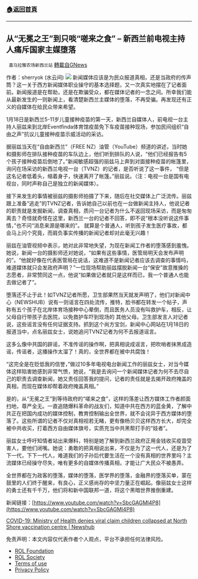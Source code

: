 ###  [:house:返回首頁](https://github.com/ourhimalayas/txt)
---


## 从“无冕之王”到只啖“嗟来之食” &#8211; 新西兰前电视主持人痛斥国家主媒堕落
` 喜马拉雅农场新西兰站` [轉載自GNews](https://gnews.org/zh-hans/1883761/)

作者：sherryok (水云间)
![](https://assets.gnews.org/wp-content/uploads/2022/01/酷翻组1-23.png)
新闻媒体应该是为民众报道真相，还是当政府的传声筒？这一关于西方新闻媒体职业操守的基本选择题，又一次真实地摆在了记者面前。新闻报道是在帮助，还是在欺骗受众，都在媒体记者的一念之间。所幸我们能从最新发生的一则新闻上，看清楚新西兰主媒体的堕落，不再受骗。再发现还有正义的自媒体在给民众带来希望。

1月18日是新西兰5-11岁儿童接种疫苗的第一天，新西兰自媒体人，前电视一台主持人丽兹来到北岸Eventfinda体育馆疫苗免下车疫苗接种现场，参加民间组织“自由之声”抗议儿童接种疫苗示威活动的采访。

据丽兹当天在“自由新西兰”（FREE NZ）油管（YouTube）频道的讲述，当时她和摄影师在排队接种疫苗的车队边上，他们听到排队的人说，“他们已经报告有5个孩子接种疫苗后倒地了。”新闻敏感超强的丽兹马上奔到对面接种疫苗的帐篷里，询问在场采访的新西兰电视一台（TVNZ）的记者，是否听说了这一事件， “但是这名记者低着头，缩着身子，快速离开了帐篷。”丽兹说。（注：电视一台是国有电视台，同时声称自己是独立的新闻媒体）。

接下来发生的事情被丽兹的摄影师拍摄了下来，随后在社交媒体上广泛流传。丽兹跟上准备“逃走”的TVNZ记者，告诉她自己以前也在一台做新闻主持人，他说记者的职责就是发掘新闻，调查真相，质问一台记者为什么不返回现场采访，而是匆匆离去？奇怪就奇怪在这里，新西兰一台的记者不回答，即不说“根本没听说这件事情，”也不问“消息来源是哪来的”。 就算是个普通人，听到孩子发生医疗事故，都会马上问个究竟，而肩负事实传播的新闻记者却对此毫无兴趣！

丽兹在油管视频中表示，她对此非常地失望，为现在新闻工作者的堕落感到羞愧。她说，新闻一台的摄影师还对她说，“如果有这些事情，医管局明天会发布声明的”。“他就好像在代表医管局在说话，这难道不是新闻记者应该去调查的事情吗，难道媒体就只会发政府声明？”一位现场帮助丽兹摆脱新闻一台“保安”故意推搡的志愿者，非常赞同这一点，他说“如果做记者就只是这样而已，我一个普通人也能去做记者了”。

堕落还不止于此！如TVNZ记者所愿，卫生部果然当天就发声明了，他们对新闻中心（NEWSHUB）说有一则谣言在四处流传，推特，脸书都在转发一个帖子，声称有五个孩子在北岸体育场接种中心晕倒，而且医务人员没有叫救护车，相反，让父母自行带孩子去医院，以免救护车吓到现场的 其他父母。卫生部发言人对记者说，这些谣言没有任何证据支持。抓到这个尚方宝剑，新闻中心网站在1月18日的报道当中，点名丽兹女士，说她追问TVNZ记者为何不去报道谣言。

这多么像中共国的辟谣，不准传谣的操作啊，把真相说成谣言，把吹哨者抹黑成造谣，传谣者，这播操作太溜了！真的，全世界都在被中共腐蚀！

“这完全是在贬低我的信誉，”做过10多年电视电台新闻工作的丽兹女士，对当今媒体这样陷害她感到非常气愤，她说，“我是去询问一个新闻媒体记者为何不去尽自己的职责去调查新闻，她又责任回答我的提问，记者的责任就是去揭开政府掩盖的真相，而现在媒体却帮着政府掩盖真相。”

是的，从“无冕之王”到等待政府的“嗟来之食”，这样的落差让西方媒体工作者颜面扫地，尊严全无。一直追随爆料革命的战友们，知道中共在西方的蓝金黄，了解中共正在把国内成功的媒体控制，教育控制输出全世界，就不会诧异于西方媒体的堕落了。这些所谓的记者不仅对真相视若无睹，更有像杨贝贝这样西方长大，却完全被中共收买，打着西方自由媒体旗号，实质充当中共黑帮打手的“妓者”。

丽兹女士呼吁知情者站出来爆料，特别是她了解到新西兰政府正用金钱收买疫苗受害人，要他们闭嘴。她说：勇敢的把真相说出来，不仅是为了这一代人，还是为了下一代，下下一代人，难道我们的子孙后代要生活在一个没有真相的世界里吗？主流媒体已经操守尽失，唯有更多的自媒体传播真相，才能让广大民众不被愚弄。

全世界都在为政客的堕落，媒体的堕落，医学界的堕落，金融界的堕落买单，蒙在鼓里的人们终于醒来，有良心，正义感尚存的中坚力量正在崛起。像丽兹女士这样的勇士还有千千万，他们将和新中国联邦一道，将这个黑暗世界推倒重建。

新闻链接：[https://www.youtube.com/watch?v=SbcGAGMI4P8](https://www.youtube.com/watch?v=SbcGAGMI4P8)

[COVID-19: Ministry of Health denies viral claim children collapsed at North Shore vaccination centre | Newshub](https://www.newshub.co.nz/home/new-zealand/2022/01/covid-19-ministry-of-health-denies-viral-claim-children-collapsed-at-north-shore-vaccination-centre.html)



 

免责声明：本文内容仅代表作者个人观点，平台不承担任何法律风险。

- [ROL Foundation](https://rolfoundation.org/)
- [ROL Society](https://rolsociety.org/)
- [Terms of use](https://gnews.org/terms-of-use-3/)
- [Privacy Policy](https://gnews.org/privacy-policy/)
